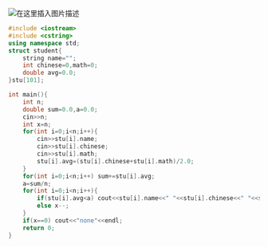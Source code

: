 ![在这里插入图片描述](https://pic.2ge.org/cdn/?url=https://img-blog.csdnimg.cn/img_convert/dbd517dba4fc1b2256c9d3e986141b09.png)

```cpp
#include <iostream>
#include <cstring>
using namespace std;
struct student{
	string name="";
	int chinese=0,math=0;
	double avg=0.0;
}stu[101];

int main(){
	int n;
	double sum=0.0,a=0.0;
	cin>>n;
	int x=n;
	for(int i=0;i<n;i++){
		cin>>stu[i].name;
		cin>>stu[i].chinese;
		cin>>stu[i].math;
		stu[i].avg=(stu[i].chinese+stu[i].math)/2.0;
	}
	for(int i=0;i<n;i++) sum+=stu[i].avg;
	a=sum/n;
	for(int i=0;i<n;i++){
		if(stu[i].avg<a) cout<<stu[i].name<<" "<<stu[i].chinese<<" "<<stu[i].math<<" "<<stu[i].avg<<endl;
		else x--;
	}
	if(x==0) cout<<"none"<<endl;
	return 0;
} 
```

